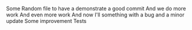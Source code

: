 Some Random file to have a demonstrate a good commit
And we do more work
And even more work
And now I'll something with a bug
and a minor update
Some improvement
Tests